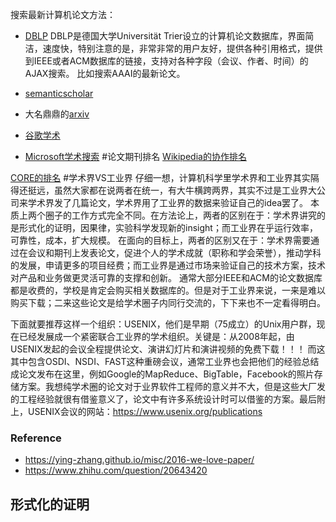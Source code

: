 

搜索最新计算机论文方法：

* [DBLP](https://dblp.org/search/)
DBLP是德国大学Universität Trier设立的计算机论文数据库，界面简洁，速度快，特别注意的是，非常非常的用户友好，提供各种引用格式，提供到IEEE或者ACM数据库的链接，支持对各种字段（会议、作者、时间）的AJAX搜索。
比如搜索AAAI的最新论文。

* [semanticscholar](https://www.semanticscholar.org/)

* 大名鼎鼎的[arxiv](https://arxiv.org/)

* [谷歌学术](https://scholar.google.com.hk/?hl=zh-CN)
* [Microsoft学术搜索](https://www.microsoft.com/en-us/research/search/)
#论文期刊排名
[Wikipedia的协作排名](https://en.wikipedia.org/wiki/List_of_computer_science_conferences)

[CORE的排名](http://portal.core.edu.au/conf-ranks/?search=&by=all&source=CORE2014&sort=arank&page=1)
#学术界VS工业界
仔细一想，计算机科学里学术界和工业界其实隔得还挺远，虽然大家都在说两者在统一，有大牛横跨两界，其实不过是工业界大公司来学术界发了几篇论文，学术界用了工业界的数据来验证自己的idea罢了。
本质上两个圈子的工作方式完全不同。在方法论上，两者的区别在于：学术界讲究的是形式化的证明，因果律，实验科学发现新的insight；而工业界在乎运行效率，可靠性，成本，扩大规模。
在面向的目标上，两者的区别又在于：学术界需要通过在会议和期刊上发表论文，促进个人的学术成就（职称和学会荣誉），推动学科的发展，申请更多的项目经费；而工业界是通过市场来验证自己的技术方案，技术对产品和业务做更灵活可靠的支撑和创新。
通常大部分IEEE和ACM的论文数据库都是收费的，学校是肯定会购买相关数据库的。但是对于工业界来说，一来是难以购买下载；二来这些论文是给学术圈子内同行交流的，下下来也不一定看得明白。

下面就要推荐这样一个组织：USENIX，他们是早期（75成立）的Unix用户群，现在已经发展成一个紧密联合工业界的学术组织。关键是：从2008年起，由USENIX发起的会议全程提供论文、演讲幻灯片和演讲视频的免费下载！！！
而这其中包含OSDI、NSDI、FAST这种重磅会议，通常工业界也会把他们的经验总结成论文发布在这里，例如Google的MapReduce、BigTable，Facebook的照片存储方案。我想纯学术圈的论文对于业界软件工程师的意义并不大，但是这些大厂发的工程经验就很有借鉴意义了，论文中有许多系统设计时可以借鉴的方案。最后附上，USENIX会议的网站：https://www.usenix.org/publications


### Reference
* https://ying-zhang.github.io/misc/2016-we-love-paper/
* https://www.zhihu.com/question/20643420

## 形式化的证明